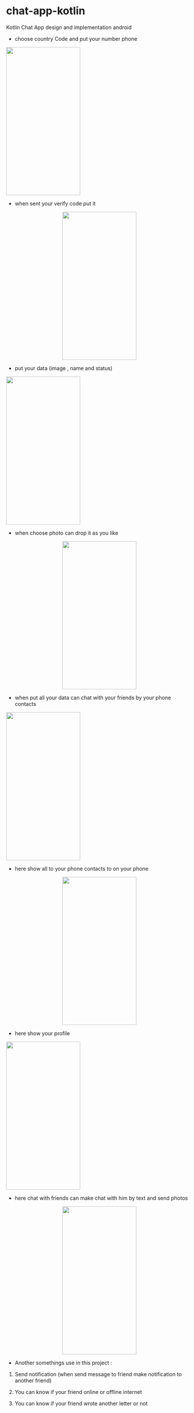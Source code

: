 # chat-app-kotlin
Kotlin Chat App design and implementation android

* choose country Code and put your number phone 
<p align="left">
  <img width="200" height="400" src="https://user-images.githubusercontent.com/55391701/107904965-05328680-6f56-11eb-827b-840d970c1f93.png">
</p>

* when sent your verify code put it
<p align="center">
  <img width="200" height="400" src="https://user-images.githubusercontent.com/55391701/107906431-c7cff800-6f59-11eb-9a11-e68aed6aeb0c.png">
</p>

* put your data (image , name and status)
<p align="left">
  <img width="200" height="400" src="https://user-images.githubusercontent.com/55391701/107906733-8429be00-6f5a-11eb-8fd5-deef1294c1fc.png">
</p>

* when choose photo can drop it as you like
<p align="center">
  <img width="200" height="400" src="https://user-images.githubusercontent.com/55391701/107906742-8ab83580-6f5a-11eb-9662-ee4a06e60435.png">
</p>

* when put all your data can chat with your friends by your phone contacts 
<p align="left">
  <img width="200" height="400" src="https://user-images.githubusercontent.com/55391701/107906744-8d1a8f80-6f5a-11eb-8063-59bf9014ea0d.png">
</p>

* here show all to your phone contacts to on your phone 
<p align="center">
  <img width="200" height="400" src="https://user-images.githubusercontent.com/55391701/107907537-a3c1e600-6f5c-11eb-92e4-c8f61d08f28a.png">
</p>

* here show your profile 
<p align="left">
  <img width="200" height="400" src="https://user-images.githubusercontent.com/55391701/107907548-acb2b780-6f5c-11eb-9fa3-403305b78517.png">
</p>

* here chat with friends can make chat with him by text and send photos
<p align="center">
  <img width="200" height="400" src="https://user-images.githubusercontent.com/55391701/107908670-4a0eeb00-6f5f-11eb-8ffa-4d8024ec90e5.png">
</p>

* Another somethings use in this project :
1. Send notification (when send message to friend make notification to another friend)

2. You can know if your friend online or offline internet
3. You can know if your friend wrote another letter or not

